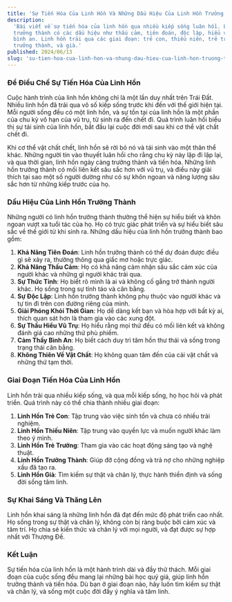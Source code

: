 ```yaml
---
title: 'Sự Tiến Hóa Của Linh Hồn Và Những Dấu Hiệu Của Linh Hồn Trưởng Thành'
description:
  'Bài viết về sự tiến hóa của linh hồn qua nhiều kiếp sống luân hồi. Linh hồn
  trưởng thành có các dấu hiệu như thấu cảm, tiên đoán, độc lập, hiểu vũ trụ, và
  bình an. Linh hồn trải qua các giai đoạn: trẻ con, thiếu niên, trẻ trưởng,
  trưởng thành, và già.'
published: 2024/06/13
slug: 'su-tien-hoa-cua-linh-hon-va-nhung-dau-hieu-cua-linh-hon-truong-thanh'
---
```


### Để Điều Chế Sự Tiến Hóa Của Linh Hồn

Cuộc hành trình của linh hồn không chỉ là một lần duy nhất trên Trái Đất. Nhiều
linh hồn đã trải qua vô số kiếp sống trước khi đến với thế giới hiện tại. Mỗi
người sống đều có một linh hồn, và sự tồn tại của linh hồn là một phần của chu
kỳ vô hạn của vũ trụ, từ sinh ra đến chết đi. Quá trình luân hồi biểu thị sự tái
sinh của linh hồn, bắt đầu lại cuộc đời mới sau khi cơ thể vật chất chết đi.

Khi cơ thể vật chất chết, linh hồn sẽ rời bỏ nó và tái sinh vào một thân thể
khác. Những người tin vào thuyết luân hồi cho rằng chu kỳ này lặp đi lặp lại, và
qua thời gian, linh hồn ngày càng trưởng thành và tiến hóa. Những linh hồn
trưởng thành có mối liên kết sâu sắc hơn với vũ trụ, và điều này giải thích tại
sao một số người dường như có sự khôn ngoan và năng lượng sâu sắc hơn từ những
kiếp trước của họ.

### Dấu Hiệu Của Linh Hồn Trưởng Thành

Những người có linh hồn trưởng thành thường thể hiện sự hiểu biết và khôn ngoan
vượt xa tuổi tác của họ. Họ có trực giác phát triển và sự hiểu biết sâu sắc về
thế giới từ khi sinh ra. Những dấu hiệu của linh hồn trưởng thành bao gồm:

1. **Khả Năng Tiên Đoán**: Linh hồn trưởng thành có thể dự đoán được điều gì sẽ
   xảy ra, thường thông qua giấc mơ hoặc trực giác.
2. **Khả Năng Thấu Cảm**: Họ có khả năng cảm nhận sâu sắc cảm xúc của người khác
   và những gì người khác trải qua.
3. **Sự Thức Tỉnh**: Họ biết rõ mình là ai và không cố gắng trở thành người
   khác. Họ sống trong sự tỉnh táo và cân bằng.
4. **Sự Độc Lập**: Linh hồn trưởng thành không phụ thuộc vào người khác và tự
   tin đi trên con đường riêng của mình.
5. **Giải Phóng Khỏi Thời Gian**: Họ dễ dàng kết bạn và hòa hợp với bất kỳ ai,
   thích quan sát hơn là tham gia vào các xung đột.
6. **Sự Thấu Hiểu Vũ Trụ**: Họ hiểu rằng mọi thứ đều có mối liên kết và không
   đánh giá cao những thứ phù phiếm.
7. **Cảm Thấy Bình An**: Họ biết cách duy trì tâm hồn thư thái và sống trong
   trạng thái cân bằng.
8. **Không Thiên Về Vật Chất**: Họ không quan tâm đến của cải vật chất và những
   thứ tạm thời.

### Giai Đoạn Tiến Hóa Của Linh Hồn

Linh hồn trải qua nhiều kiếp sống, và qua mỗi kiếp sống, họ học hỏi và phát
triển. Quá trình này có thể chia thành nhiều giai đoạn:

1. **Linh Hồn Trẻ Con**: Tập trung vào việc sinh tồn và chưa có nhiều trải
   nghiệm.
2. **Linh Hồn Thiếu Niên**: Tập trung vào quyền lực và muốn người khác làm theo
   ý mình.
3. **Linh Hồn Trẻ Trưởng**: Tham gia vào các hoạt động sáng tạo và nghệ thuật.
4. **Linh Hồn Trưởng Thành**: Giúp đỡ cộng đồng và trả nợ cho những nghiệp xấu
   đã tạo ra.
5. **Linh Hồn Già**: Tìm kiếm sự thật và chân lý, thực hành thiền định và sống
   đời sống tâm linh.

### Sự Khai Sáng Và Thăng Lên

Linh hồn khai sáng là những linh hồn đã đạt đến mức độ phát triển cao nhất. Họ
sống trong sự thật và chân lý, không còn bị ràng buộc bởi cảm xúc và tâm trí. Họ
chia sẻ kiến thức và chân lý với mọi người, và đạt được sự hợp nhất với Thượng
Đế.

### Kết Luận

Sự tiến hóa của linh hồn là một hành trình dài và đầy thử thách. Mỗi giai đoạn
của cuộc sống đều mang lại những bài học quý giá, giúp linh hồn trưởng thành và
tiến hóa. Dù bạn ở giai đoạn nào, hãy luôn tìm kiếm sự thật và chân lý, và sống
một cuộc đời đầy ý nghĩa và tâm linh.
